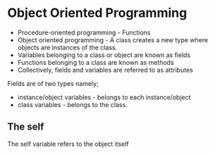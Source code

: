 # Object Oriented Programming

* Procedure-oriented programming - Functions
* Object oriented programming - A class creates a new type where objects are instances of the class.
* Variables belonging to a class or object are known as fields
* Functions belonging to a class are known as methods
* Collectively, fields and variables are referred to as attributes

Fields are of two types namely;

* instance/object variables - belongs to each instance/object
* class variables - belongs to the class.

## The self

The self variable refers to the object itself

## 